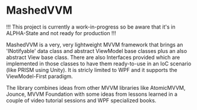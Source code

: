 MashedVVM
==========

!!! This project is currently a work-in-progress so be aware that it's in ALPHA-State and not ready for production !!!

MashedVVM is a very, very lightweight MVVM framework that brings an 'INotifyable' data class and 
abstract ViewModel base classes plus an also abstract View base class. There are also Interfaces 
provided which are implemented in those classes to have them ready-to-use in an IoC scenario 
(like PRISM using Unity). It is stricly limited to WPF and it supports the ViewModel-First paradigm.

The library combines ideas from other MVVM libraries like AtomicMVVM, Jounce, MVVM Foundation with
some ideas from lessons learned in a couple of video tutorial sessions and WPF specialized books. 

